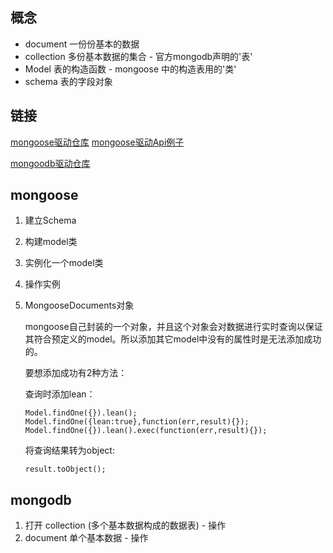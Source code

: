 ## 概念

- document 一份份基本的数据
- collection 多份基本数据的集合 - 官方mongodb声明的'表'
- Model 表的构造函数 - mongoose 中的构造表用的'类'
- schema 表的字段对象

## 链接

[mongoose驱动仓库](https://github.com/Automattic/mongoose)
[mongoose驱动Api例子]([https://github.com/Automattic/mongoose](https://github.com/Automattic/mongoose/blob/master/examples/README.md))

[mongoodb驱动仓库](https://github.com/mongodb/node-mongodb-native)

## mongoose

1. 建立Schema
2. 构建model类
3. 实例化一个model类
4. 操作实例
5. MongooseDocuments对象 
   
   mongoose自己封装的一个对象，并且这个对象会对数据进行实时查询以保证其符合预定义的model。所以添加其它model中没有的属性时是无法添加成功的。

    要想添加成功有2种方法：

    查询时添加lean：
    ```
    Model.findOne({}).lean();
    Model.findOne({lean:true},function(err,result){});
    Model.findOne({}).lean().exec(function(err,result){});
    ```
    将查询结果转为object:
    ```
    result.toObject();
    ```
## mongodb

1. 打开 collection (多个基本数据构成的数据表) - 操作
2. document 单个基本数据 - 操作
